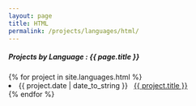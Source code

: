 ```yaml
---
layout: page
title: HTML
permalink: /projects/languages/html/
---
```


<h5> Projects by Language : {{ page.title }} </h5>

<div class="card">
{% for project in site.languages.html %}
  <li class="language-project"><span>{{ project.date | date_to_string }}</span> &nbsp; <a href="{{ project.url }}">{{ project.title }}</a></li>
{% endfor %}

</div>
